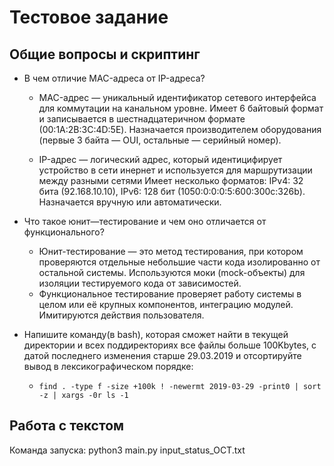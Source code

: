 # Тестовое задание

## Общие вопросы и скриптинг
 * В чем отличие MAC-адреса от IP-адреса?
   - MAC-адрес — уникальный идентификатор сетевого интерфейса для коммутации на канальном уровне. Имеет 6 байтовый формат и записывается в шестнадцатеричном формате (00:1A:2B:3C:4D:5E).
        Назначается производителем оборудования (первые 3 байта — OUI, остальные — серийный номер).
    
   - IP-адрес — логический адрес, который идентицифирует устройство в сети инернет и используется для маршрутизации между разными сетями
    Имеет несколько форматов: IPv4: 32 бита (92.168.10.10), IPv6: 128 бит (1050:0:0:0:5:600:300c:326b). Назначается вручную или автоматически.

* Что такое юнит—тестирование и чем оно отличается от функционального?
   - Юнит-тестирование — это метод тестирования, при котором проверяются отдельные небольшие части кода  изолированно от остальной системы.
    Используются моки (mock-объекты) для изоляции тестируемого кода от зависимостей.
   - Функциональное тестирование проверяет работу системы в целом или её крупных компонентов, интеграцию модулей. Имитируются действия пользователя.
  
* Напишите команду(в bash), которая сможет найти в текущей директории и всех поддиректориях все файлы больше 100Kbytes,
    с датой последнего изменения старше 29.03.2019 и отсортируйте вывод в лексикографическом порядке:
   - `find . -type f -size +100k ! -newermt 2019-03-29 -print0 | sort -z | xargs -0r ls -1`

## Работа с текстом
  Команда запуска: python3 main.py input_status_OCT.txt

